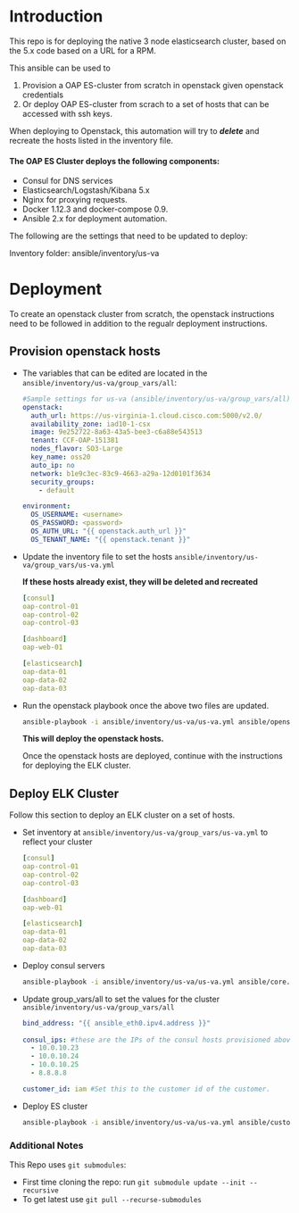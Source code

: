 
# Introduction

This repo is for deploying the native 3 node elasticsearch cluster, based on the 5.x code based on a URL for a RPM.

This ansible can be used to 
  1. Provision a OAP ES-cluster from scratch in openstack given openstack credentials
  2. Or deploy OAP ES-cluster from scrach to a set of hosts that can be accessed with ssh keys.

When deploying to Openstack, this automation will try to ***delete*** and recreate the hosts listed in the inventory file.


#### The OAP ES Cluster deploys the following components:
* Consul for DNS services
* Elasticsearch/Logstash/Kibana 5.x
* Nginx for proxying requests.
* Docker 1.12.3 and docker-compose 0.9.
* Ansible 2.x for deployment automation.

The following are the settings that need to be updated to deploy:

Inventory folder: ansible/inventory/us-va

# Deployment

  To create an openstack cluster from scratch, the openstack instructions need to be followed in addition to the regualr deployment instructions.

## Provision openstack hosts

  - The variables that can be edited are located in the `ansible/inventory/us-va/group_vars/all`:

    ```yaml
    #Sample settings for us-va (ansible/inventory/us-va/group_vars/all)
    openstack:
      auth_url: https://us-virginia-1.cloud.cisco.com:5000/v2.0/
      availability_zone: iad10-1-csx
      image: 9e252722-8a63-43a5-bee3-c6a88e543513
      tenant: CCF-OAP-151381
      nodes_flavor: SO3-Large
      key_name: oss20
      auto_ip: no
      network: b1e9c3ec-83c9-4663-a29a-12d0101f3634
      security_groups:
        - default

    environment:
      OS_USERNAME: <username>
      OS_PASSWORD: <password>
      OS_AUTH_URL: "{{ openstack.auth_url }}"
      OS_TENANT_NAME: "{{ openstack.tenant }}"
    ```

 -  Update the inventory file to set the hosts `ansible/inventory/us-va/group_vars/us-va.yml`
    
    **__If these hosts already exist, they will be deleted and recreated__**
    ```yaml
    [consul]
    oap-control-01
    oap-control-02
    oap-control-03

    [dashboard]
    oap-web-01

    [elasticsearch]
    oap-data-01
    oap-data-02
    oap-data-03
    ```
  - Run the openstack playbook once the above two files are updated.
    ```bash
    ansible-playbook -i ansible/inventory/us-va/us-va.yml ansible/openstack.yml
    ```
  
    **This will deploy the openstack hosts.** 
  
    Once the openstack hosts are deployed, continue with the instructions for deploying the ELK cluster.

## Deploy ELK Cluster

  Follow this section to deploy an ELK cluster on a set of hosts.

  - Set inventory at `ansible/inventory/us-va/group_vars/us-va.yml` to reflect your cluster
    ```yaml
    [consul]
    oap-control-01
    oap-control-02
    oap-control-03

    [dashboard]
    oap-web-01

    [elasticsearch]
    oap-data-01
    oap-data-02
    oap-data-03
    ```
  - Deploy consul servers
    ```bash
    ansible-playbook -i ansible/inventory/us-va/us-va.yml ansible/core.yml
    ```

  - Update group_vars/all to set the values for the cluster `ansible/inventory/us-va/group_vars/all`
    ```yaml
    bind_address: "{{ ansible_eth0.ipv4.address }}"
  
    consul_ips: #these are the IPs of the consul hosts provisioned above.
      - 10.0.10.23
      - 10.0.10.24
      - 10.0.10.25
      - 8.8.8.8

    customer_id: iam #Set this to the customer id of the customer.
    ```

  - Deploy ES cluster
    ```bash
    ansible-playbook -i ansible/inventory/us-va/us-va.yml ansible/customer.yml
    ```

### Additional Notes
This Repo uses `git submodules`: 
  - First time cloning the repo: run `git submodule update --init --recursive`
  - To get latest use `git pull --recurse-submodules`
